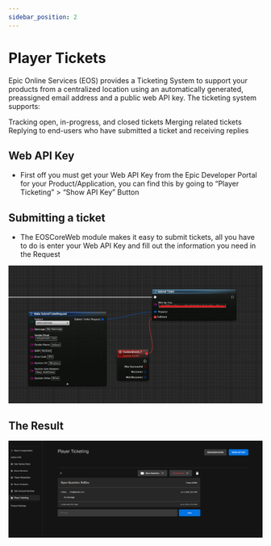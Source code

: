 ```yaml
---
sidebar_position: 2
---
```


# Player Tickets
Epic Online Services (EOS) provides a Ticketing System to support your products from a centralized location using an automatically generated, preassigned email address and a public web API key. The ticketing system supports:

Tracking open, in-progress, and closed tickets
Merging related tickets
Replying to end-users who have submitted a ticket and receiving replies

## Web API Key
- First off you must get your Web API Key from the Epic Developer Portal for your Product/Application, you can find this by going to “Player Ticketing” > “Show API Key” Button

## Submitting a ticket
- The EOSCoreWeb module makes it easy to submit tickets, all you have to do is enter your Web API Key and fill out the information you need in the Request

![Image](../../../static/img/web/Screenshot-2021-07-04-010608.jpg)

## The Result

![Image](../../../static/img/web/1075b571797d62ec02872105181fedb6.png)